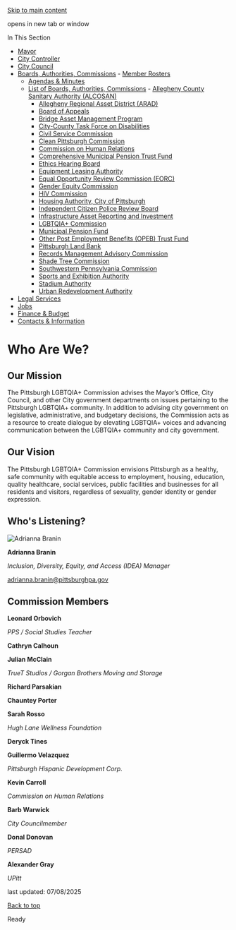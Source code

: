 [Skip to main content](https://www.pittsburghpa.gov/City-Government/Boards-Authorities-Commissions/List-of-Boards-Authorities-Commissions/LGBTQIA-Commission/Who-Are-We#main-content)

opens in new tab or window

In This Section

- [Mayor](https://www.pittsburghpa.gov/City-Government/Mayor)
- [City Controller](https://www.pittsburghpa.gov/City-Government/City-Controllers-Office)
- [City Council](https://www.pittsburghpa.gov/City-Government/City-Council)
- [Boards, Authorities, Commissions](https://www.pittsburghpa.gov/City-Government/Boards-Authorities-Commissions)  - [Member Rosters](https://www.pittsburghpa.gov/City-Government/Boards-Authorities-Commissions/Member-Rosters)
  - [Agendas & Minutes](https://www.pittsburghpa.gov/City-Government/Boards-Authorities-Commissions/Agendas-Minutes)
  - [List of Boards, Authorities, Commissions](https://www.pittsburghpa.gov/City-Government/Boards-Authorities-Commissions/List-of-Boards-Authorities-Commissions)    - [Allegheny County Sanitary Authority (ALCOSAN)](https://www.pittsburghpa.gov/City-Government/Boards-Authorities-Commissions/List-of-Boards-Authorities-Commissions/Allegheny-County-Sanitary-Authority-ALCOSAN)
    - [Allegheny Regional Asset District (ARAD)](https://www.pittsburghpa.gov/City-Government/Boards-Authorities-Commissions/List-of-Boards-Authorities-Commissions/Allegheny-Regional-Asset-District-ARAD)
    - [Board of Appeals](https://www.pittsburghpa.gov/City-Government/Boards-Authorities-Commissions/List-of-Boards-Authorities-Commissions/Board-of-Appeals)
    - [Bridge Asset Management Program](https://www.pittsburghpa.gov/City-Government/Boards-Authorities-Commissions/List-of-Boards-Authorities-Commissions/Bridge-Asset-Management-Program)
    - [City-County Task Force on Disabilities](https://www.pittsburghpa.gov/City-Government/Boards-Authorities-Commissions/List-of-Boards-Authorities-Commissions/City-County-Task-Force-on-Disabilities)
    - [Civil Service Commission](https://www.pittsburghpa.gov/City-Government/Boards-Authorities-Commissions/List-of-Boards-Authorities-Commissions/Civil-Service-Commission)
    - [Clean Pittsburgh Commission](https://www.pittsburghpa.gov/City-Government/Boards-Authorities-Commissions/List-of-Boards-Authorities-Commissions/Clean-Pittsburgh-Commission)
    - [Commission on Human Relations](https://www.pittsburghpa.gov/City-Government/Boards-Authorities-Commissions/List-of-Boards-Authorities-Commissions/Commission-on-Human-Relations)
    - [Comprehensive Municipal Pension Trust Fund](https://www.pittsburghpa.gov/City-Government/Boards-Authorities-Commissions/List-of-Boards-Authorities-Commissions/Comprehensive-Municipal-Pension-Trust-Fund)
    - [Ethics Hearing Board](https://www.pittsburghpa.gov/City-Government/Boards-Authorities-Commissions/List-of-Boards-Authorities-Commissions/Ethics-Hearing-Board)
    - [Equipment Leasing Authority](https://www.pittsburghpa.gov/City-Government/Boards-Authorities-Commissions/List-of-Boards-Authorities-Commissions/Equipment-Leasing-Authority)
    - [Equal Opportunity Review Commission (EORC)](https://www.pittsburghpa.gov/City-Government/Boards-Authorities-Commissions/List-of-Boards-Authorities-Commissions/Equal-Opportunity-Review-Commission-EORC)
    - [Gender Equity Commission](https://www.pittsburghpa.gov/City-Government/Boards-Authorities-Commissions/List-of-Boards-Authorities-Commissions/Gender-Equity-Commission)
    - [HIV Commission](https://www.pittsburghpa.gov/City-Government/Boards-Authorities-Commissions/List-of-Boards-Authorities-Commissions/HIV-Commission)
    - [Housing Authority, City of Pittsburgh](https://www.pittsburghpa.gov/City-Government/Boards-Authorities-Commissions/List-of-Boards-Authorities-Commissions/Housing-Authority-City-of-Pittsburgh)
    - [Independent Citizen Police Review Board](https://www.pittsburghpa.gov/City-Government/Boards-Authorities-Commissions/List-of-Boards-Authorities-Commissions/Independent-Citizen-Police-Review-Board)
    - [Infrastructure Asset Reporting and Investment](https://www.pittsburghpa.gov/City-Government/Boards-Authorities-Commissions/List-of-Boards-Authorities-Commissions/Infrastructure-Asset-Reporting-and-Investment)
    - [LGBTQIA+ Commission](https://www.pittsburghpa.gov/City-Government/Boards-Authorities-Commissions/List-of-Boards-Authorities-Commissions/LGBTQIA-Commission)
    - [Municipal Pension Fund](https://www.pittsburghpa.gov/City-Government/Boards-Authorities-Commissions/List-of-Boards-Authorities-Commissions/Municipal-Pension-Fund)
    - [Other Post Employment Benefits (OPEB) Trust Fund](https://www.pittsburghpa.gov/City-Government/Boards-Authorities-Commissions/List-of-Boards-Authorities-Commissions/Other-Post-Employment-Benefits-OPEB-Trust-Fund)
    - [Pittsburgh Land Bank](https://www.pittsburghpa.gov/City-Government/Boards-Authorities-Commissions/List-of-Boards-Authorities-Commissions/Pittsburgh-Land-Bank)
    - [Records Management Advisory Commission](https://www.pittsburghpa.gov/City-Government/Boards-Authorities-Commissions/List-of-Boards-Authorities-Commissions/Records-Management-Advisory-Commission)
    - [Shade Tree Commission](https://www.pittsburghpa.gov/City-Government/Boards-Authorities-Commissions/List-of-Boards-Authorities-Commissions/Shade-Tree-Commission)
    - [Southwestern Pennsylvania Commission](https://www.pittsburghpa.gov/City-Government/Boards-Authorities-Commissions/List-of-Boards-Authorities-Commissions/Southwestern-Pennsylvania-Commission)
    - [Sports and Exhibition Authority](https://www.pittsburghpa.gov/City-Government/Boards-Authorities-Commissions/List-of-Boards-Authorities-Commissions/Sports-and-Exhibition-Authority)
    - [Stadium Authority](https://www.pittsburghpa.gov/City-Government/Boards-Authorities-Commissions/List-of-Boards-Authorities-Commissions/Stadium-Authority)
    - [Urban Redevelopment Authority](https://www.pittsburghpa.gov/City-Government/Boards-Authorities-Commissions/List-of-Boards-Authorities-Commissions/Urban-Redevelopment-Authority)
- [Legal Services](https://www.pittsburghpa.gov/City-Government/Legal-Services)
- [Jobs](https://www.pittsburghpa.gov/City-Government/Jobs)
- [Finance & Budget](https://www.pittsburghpa.gov/City-Government/Finance-Budget)
- [Contacts & Information](https://www.pittsburghpa.gov/City-Government/Contacts-Information)

# Who Are We?

## Our Mission

The Pittsburgh LGBTQIA+ Commission advises the Mayor’s Office, City Council, and other City government departments on issues pertaining to the Pittsburgh LGBTQIA+ community. In addition to advising city government on legislative, administrative, and budgetary decisions, the Commission acts as a resource to create dialogue by elevating LGBTQIA+ voices and advancing communication between the LGBTQIA+ community and city government.

## Our Vision

The Pittsburgh LGBTQIA+ Commission envisions Pittsburgh as a healthy, safe community with equitable access to employment, housing, education, quality healthcare, social services, public facilities and businesses for all residents and visitors, regardless of sexuality, gender identity or gender expression.

## Who's Listening?

![Adrianna Branin](https://www.pittsburghpa.gov/files/assets/city/v/1/mayor/images/25842_ab_headshot_-_mayors_office.png?w=175&h=175)

**Adrianna Branin**

_Inclusion, Diversity, Equity, and Access (IDEA) Manager_

[adrianna.branin@pittsburghpa.gov](mailto:adrianna.branin@pittsburghpa.gov)

## Commission Members

**Leonard Orbovich**

_PPS / Social Studies Teacher_

**Cathryn Calhoun**

**Julian McClain**

_TrueT Studios / Gorgan Brothers Moving and Storage_

**Richard Parsakian**

**Chauntey Porter**

**Sarah Rosso**

_Hugh Lane Wellness Foundation_

**Deryck Tines**

**Guillermo Velazquez**

_Pittsburgh Hispanic Development Corp._

**Kevin Carroll**

_Commission on Human Relations_

**Barb Warwick**

_City Councilmember_

**Donal Donovan**

_PERSAD_

**Alexander Gray**

_UPitt_

last updated: 07/08/2025

[Back to top](https://www.pittsburghpa.gov/City-Government/Boards-Authorities-Commissions/List-of-Boards-Authorities-Commissions/LGBTQIA-Commission/Who-Are-We#body-top)

Ready
